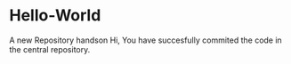 # Hello-World
A new Repository handson
Hi,
You have succesfully commited the code in the central repository.
